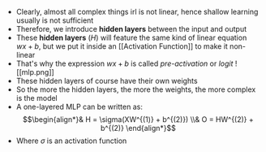 - Clearly, almost all complex things irl is not linear, hence shallow learning usually is not sufficient
- Therefore, we introduce **hidden layers** between the input and output
- These **hidden layers** ($H$) will feature the same kind of linear equation $wx + b$, but we put it inside an [[Activation Function]] to make it non-linear
- That's why the expression $wx + b$ is called *pre-activation* or *logit*
![[mlp.png]]
- These hidden layers of course have their own weights
- So the more the hidden layers, the more the weights, the more complex is the model
- A one-layered MLP can be written as: $$\begin{align*}& H = \sigma(XW^{(1)} + b^{(2)}) \\& O = HW^{(2)} + b^{(2)} \end{align*}$$
- Where $\sigma$ is an activation function